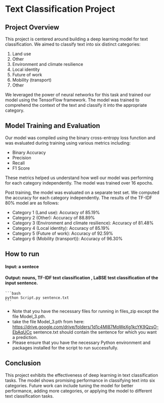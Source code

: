 # Text Classification Project

## Project Overview
This project is centered around building a deep learning model for text classification. We aimed to classify text into six distinct categories:

1. Land use
2. Other
3. Environment and climate resilience
4. Local identity
5. Future of work
6. Mobility (transport)
7. Other

We leveraged the power of neural networks for this task and trained our model using the TensorFlow framework. The model was trained to comprehend the context of the text and classify it into the appropriate category.

## Model Training and Evaluation
Our model was compiled using the binary cross-entropy loss function and was evaluated during training using various metrics including:

- Binary Accuracy
- Precision
- Recall
- F1 Score

These metrics helped us understand how well our model was performing for each category independently. The model was trained over 16 epochs.

Post training, the model was evaluated on a separate test set. We computed the accuracy for each category independently. The results of the TF-IDF 80% model are as follows:

- Category 1 (Land use): Accuracy of 85.19%
- Category 2 (Other): Accuracy of 88.89%
- Category 3 (Environment and climate resilience): Accuracy of 81.48%
- Category 4 (Local identity): Accuracy of 85.19%
- Category 5 (Future of work): Accuracy of 92.59%
- Category 6 (Mobility (transport)): Accuracy of 96.30%

## How to run
#### Input: a sentece 
#### Output: nouns, TF-IDF text classification , LaBSE test classification of the input sentence.
    ```bash
    python Script.py sentence.txt
    ```
* Note that you have the necessary files for running in files_zip except the file Model_3.pth.
* take the file Model_3.pth from here: https://drive.google.com/drive/folders/1d1c4Ml87MoWeXg1kcYK9QzsO-EbAqUCc
  sentence.txt should contain the sentence for which you want a prediction.
* Please ensure that you have the necessary Python environment and packages installed for the script to run successfully.

## Conclusion
This project exhibits the effectiveness of deep learning in text classification tasks. The model shows promising performance in classifying text into six categories. Future work can include tuning the model for better performance, adding more categories, or applying the model to different text classification tasks.
